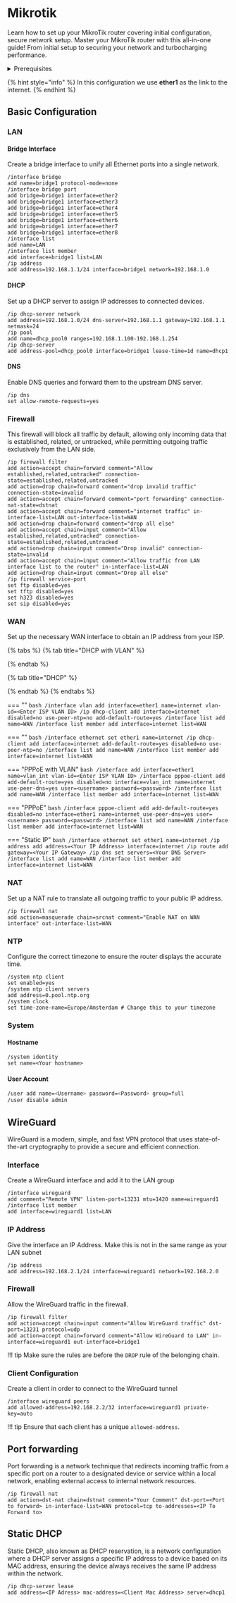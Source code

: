 # Mikrotik

Learn how to set up your MikroTik router covering initial configuration, secure network setup. Master your MikroTik router with this all-in-one guide! From initial setup to securing your network and turbocharging performance.

<details>

<summary>Prerequisites</summary>

* Console access to the MikroTik&#x20;
* No Configuration on the Mikrotik

</details>

{% hint style="info" %}
In this configuration we use **ether1** as the link to the internet.
{% endhint %}

## Basic Configuration

### LAN

#### Bridge Interface

Create a bridge interface to unify all Ethernet ports into a single network.

```shell
/interface bridge
add name=bridge1 protocol-mode=none
/interface bridge port
add bridge=bridge1 interface=ether2
add bridge=bridge1 interface=ether3
add bridge=bridge1 interface=ether4
add bridge=bridge1 interface=ether5
add bridge=bridge1 interface=ether6
add bridge=bridge1 interface=ether7
add bridge=bridge1 interface=ether8
/interface list
add name=LAN
/interface list member
add interface=bridge1 list=LAN
/ip address
add address=192.168.1.1/24 interface=bridge1 network=192.168.1.0
```

#### DHCP

Set up a DHCP server to assign IP addresses to connected devices.

```shell
/ip dhcp-server network
add address=192.168.1.0/24 dns-server=192.168.1.1 gateway=192.168.1.1 netmask=24
/ip pool
add name=dhcp_pool0 ranges=192.168.1.100-192.168.1.254
/ip dhcp-server
add address-pool=dhcp_pool0 interface=bridge1 lease-time=1d name=dhcp1
```

#### DNS

Enable DNS queries and forward them to the upstream DNS server.

```shell
/ip dns
set allow-remote-requests=yes
```

### Firewall

This firewall will block all traffic by default, allowing only incoming data that is established, related, or untracked, while permitting outgoing traffic exclusively from the LAN side.

```shell
/ip firewall filter
add action=accept chain=forward comment="Allow established,related,untracked" connection-state=established,related,untracked
add action=drop chain=forward comment="drop invalid traffic" connection-state=invalid
add action=accept chain=forward comment="port forwarding" connection-nat-state=dstnat
add action=accept chain=forward comment="internet traffic" in-interface-list=LAN out-interface-list=WAN
add action=drop chain=forward comment="drop all else"
add action=accept chain=input comment="Allow established,related,untracked" connection-state=established,related,untracked
add action=drop chain=input comment="Drop invalid" connection-state=invalid
add action=accept chain=input comment="Allow traffic from LAN interface list to the router" in-interface-list=LAN
add action=drop chain=input comment="Drop all else"
/ip firewall service-port
set ftp disabled=yes
set tftp disabled=yes
set h323 disabled=yes
set sip disabled=yes
```

### WAN

Set up the necessary WAN interface to obtain an IP address from your ISP.

{% tabs %}
{% tab title="DHCP with VLAN" %}

{% endtab %}

{% tab title="DHCP" %}

{% endtab %}
{% endtabs %}



\=== "" `bash /interface vlan add interface=ether1 name=internet vlan-id=<Enter ISP VLAN ID> /ip dhcp-client add interface=internet disabled=no use-peer-ntp=no add-default-route=yes /interface list add name=WAN /interface list member add interface=internet list=WAN`

\=== "" `bash /interface ethernet set ether1 name=internet /ip dhcp-client add interface=internet add-default-route=yes disabled=no use-peer-ntp=no /interface list add name=WAN /interface list member add interface=internet list=WAN`

\=== "PPPoE with VLAN" `bash /interface add interface=ether1 name=vlan_int vlan-id=<Enter ISP VLAN ID> /interface pppoe-client add add-default-route=yes disabled=no interface=vlan_int name=internet use-peer-dns=yes user=<username> password=<password> /interface list add name=WAN /interface list member add interface=internet list=WAN`

\=== "PPPoE" `bash /interface pppoe-client add add-default-route=yes disabled=no interface=ether1 name=internet use-peer-dns=yes user=<username> password=<password> /interface list add name=WAN /interface list member add interface=internet list=WAN`

\=== "Static IP" `bash /interface ethernet set ether1 name=internet /ip address add address=<Your IP Address> interface=internet /ip route add gateway=<Your IP Gateway> /ip dns set servers=<Your DNS Server> /interface list add name=WAN /interface list member add interface=internet list=WAN`

### NAT

Set up a NAT rule to translate all outgoing traffic to your public IP address.

```shell
/ip firewall nat
add action=masquerade chain=srcnat comment="Enable NAT on WAN interface" out-interface-list=WAN
```

### NTP

Configure the correct timezone to ensure the router displays the accurate time.

```shell
/system ntp client
set enabled=yes
/system ntp client servers
add address=0.pool.ntp.org
/system clock
set time-zone-name=Europe/Amsterdam # Change this to your timezone
```

### System

#### Hostname

```shell
/system identity
set name=<Your hostname>
```

#### User Account

```bash
/user add name=<Username> password=<Password> group=full
/user disable admin
```

## WireGuard

WireGuard is a modern, simple, and fast VPN protocol that uses state-of-the-art cryptography to provide a secure and efficient connection.

### Interface

Create a WireGuard interface and add it to the LAN group

```shell
/interface wireguard
add comment="Remote VPN" listen-port=13231 mtu=1420 name=wireguard1
/interface list member
add interface=wireguard1 list=LAN
```

### IP Address

Give the interface an IP Address. Make this is not in the same range as your LAN subnet

```
/ip address
add address=192.168.2.1/24 interface=wireguard1 network=192.168.2.0
```

### Firewall

Allow the WireGuard traffic in the firewall.

```shell
/ip firewall filter
add action=accept chain=input comment="Allow WireGuard traffic" dst-port=13231 protocol=udp
add action=accept chain=forward comment="Allow WireGuard to LAN" in-interface=wireguard1 out-interface=bridge1
```

!!! tip Make sure the rules are before the `DROP` rule of the belonging chain.

### Client Configuration

Create a client in order to connect to the WireGuard tunnel

```shell
/interface wireguard peers
add allowed-address=192.168.2.2/32 interface=wireguard1 private-key=auto
```

!!! tip Ensure that each client has a unique `allowed-address`.

## Port forwarding

Port forwarding is a network technique that redirects incoming traffic from a specific port on a router to a designated device or service within a local network, enabling external access to internal network resources.

```shell
/ip firewall nat
add action=dst-nat chain=dstnat comment="Your Comment" dst-port=<Port to forward> in-interface-list=WAN protocol=tcp to-addresses=<IP To Forward to>
```

## Static DHCP

Static DHCP, also known as DHCP reservation, is a network configuration where a DHCP server assigns a specific IP address to a device based on its MAC address, ensuring the device always receives the same IP address within the network.

```shell
/ip dhcp-server lease
add address=<IP Adress> mac-address=<Client Mac Address> server=dhcp1
```
